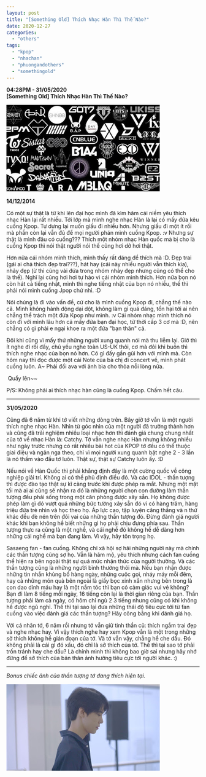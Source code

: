 ```yaml
---
layout: post
title: "[Something Old] Thích Nhạc Hàn Thì Thế Nào?"
date: 2020-12-27
categories: 
  - "others"
tags: 
  - "kpop"
  - "nhachan"
  - "phuongandothers"
  - "somethingold"
---
```


**04:28PM - 31/05/2020**  
**\[Something Old\] Thích Nhạc Hàn Thì Thế Nào?**

![](./images/0b2c9-6c316bf0-8974-11e8-a612-050901070303-compressed.jpg)

**14/12/2014**

Có một sự thật là từ khi lên đại học mình đã kìm hãm cái niềm yêu thích nhạc Hàn lại rất nhiều. Tới lớp mà mình nghe nhạc Hàn là lại có mấy đứa kêu cuồng Kpop. Tự dưng lại muốn giấu đi nhiều hơn. Nhưng giấu đi một ít rồi mà phần còn lại vẫn đủ để mọi người phán mình cuồng Kpop. :v Nhưng sự thật là mình đâu có cuồng??? Thích một nhóm nhạc Hàn quốc mà bị cho là cuồng Kpop thì nói thật người nói thế cũng hơi dở hơi thật. 

Hơn nữa cái nhóm mình thích, mình thấy rất đáng để thích mà :D. Đẹp trai (gái ai chả thích đẹp trai???), hát hay (cái này nhiều người vẫn thích kìa), nhảy đẹp (ừ thì cũng vài đứa trong nhóm nhảy đẹp nhưng cũng có thể cho là thế). Nghĩ lại cũng hơi hơi tự hào vì cái nhóm mình thích. Hơn nữa bọn nó còn hát cả tiếng nhật, mình thì nghe tiếng nhật của bọn nó nhiều, thế thì phải nói mình cuồng Jpop chứ nhỉ. :D 

Nói chúng là đi vào vấn đề, cứ cho là mình cuồng Kpop đi, chẳng thế nào cả. Mình không hành động dại dột, không làm gì quá đáng, tổn hại tới ai nên chẳng thể trách một đứa Kpop như mình. :v Cái nhóm nhạc mình thích nó còn đi với mình lâu hơn cả mấy đứa bạn đại học, từ thời cấp 3 cơ mà :D, nên chẳng có gì phải e ngại khoe ra một đứa "bạn thân" cả. 

Đôi khi cũng vì mấy thứ những người xung quanh nói mà thu liễm lại. Giờ thì ít nghe đi rồi đấy, chủ yếu nghe toàn US-UK thôi, cơ mà đôi khi buồn thì thích nghe nhạc của bọn nó hơn. Có gì đấy gần gũi hơn với mình mà. Còn hôm nay thì đọc được một cái Note của bà chị đi concert về, mình phát cuồng luôn. A~ Phải đổi ava với ảnh bìa cho thỏa nỗi lòng nữa.

 Quẩy lên~~

P/S: Không phải ai thích nhạc hàn cũng là cuồng Kpop. Chấm hết câu.

* * *

**31/05/2020**

Cũng đã 6 năm từ khi tớ viết những dòng trên. Bây giờ tớ vẫn là một người thích nghe nhạc Hàn. Nhìn từ góc nhìn của một người đã trưởng thành hơn và cũng đã trải nghiệm nhiều loại nhạc hơn thì đánh giá chung chung nhất của tớ về nhạc Hàn là: Catchy. Tớ vẫn nghe nhạc Hàn nhưng không nhiều như ngày trước nhưng có rất nhiều bài hot của KPOP tớ đều có thể thuộc giai điệu và ngân nga theo, chỉ vì mọi người xung quanh bật nghe 2 - 3 lần là nó thấm vào đầu tớ luôn. Thật sự, thật sự Catchy luôn ấy. :D 

Nếu nói về Hàn Quốc thì phải khẳng định đây là một cường quốc về công nghiệp giải trí. Không ai có thể phủ định điều đó. Và các IDOL - thần tượng thì được đào tạo thật sự kĩ càng trước khi được phép ra mắt. Nhưng một mặt tối mà ai ai cũng sẽ nhận ra đó là những người chọn con đường làm thần tượng đều phải sống trong một căn phòng được xây sẵn. Họ không được phép làm gì đó vượt quá những bức tường xây sẵn đó vì có hàng trăm, hàng triệu đứa trẻ nhìn và học theo họ. Áp lực cao, tập luyện căng thẳng và n thứ khác đều đè nén trên đôi vai của những thần tượng đó. Đừng đành giá người khác khi bạn không hề biết những gì họ phải chịu đựng phía sau. Thần tượng thực ra cũng là một nghề, và cái nghề đó không hề dễ dàng hơn những cái nghề mà bạn đang làm. Vì vậy, hãy tôn trọng họ.

Sasaeng fan - fan cuồng. Không chỉ xã hội sợ hãi những người này mà chính các thần tượng cũng sợ họ. Vẫn là hâm mộ, yêu thích nhưng cách fan cuồng thể hiện ra bên ngoài thật sự quá mức nhận thức của người thường. Và các thần tượng cũng là những người bình thường thôi mà. Nếu bạn nhận được những tin nhắn khủng bổ hàng ngày, những cuộc gọi, nháy máy mỗi đêm, hay cả những món quà bên ngoài là giấy bọc xinh xắn nhưng bên trong là con dao dính máu hay là một nắm tóc thì bạn có cảm giác vui vẻ không? Bạn đi làm 8 tiếng mỗi ngày, 16 tiếng còn lại là thời gian riêng của bạn. Thần tượng phải làm cả ngày, có hôm chỉ ngủ 2 3 tiếng nhưng cũng có khi không hề được ngủ nghỉ. Thế thì tại sao lại đưa những thái độ tiêu cực tới từ fan cuồng vào việc đánh giá các thần tượng? Hãy công bằng khi đánh giá họ.

Với cá nhân tớ, 6 năm rồi nhưng tớ vẫn giữ tinh thần cũ: thích ngắm trai đẹp và nghe nhạc hay. Vì vậy thích nghe hay xem Kpop vẫn là một trong những sở thích không hề gián đoạn của tớ. Và tớ vẫn vậy, chẳng hề che dấu. Đó không phải là cái gì đó xấu, đó chỉ là sở thích của tớ. Thế thì tại sao tớ phải trốn tránh hay che dấu? Là chính mình thì không bao giờ sai nhưng hãy nhớ đừng để sở thích của bản thân ảnh hưởng tiêu cực tới người khác. :)

* * *

_Bonus chiếc ảnh của thần tượng tớ đang thích hiện tại._

![](./images/5b523-maxresdefault.jpg)
